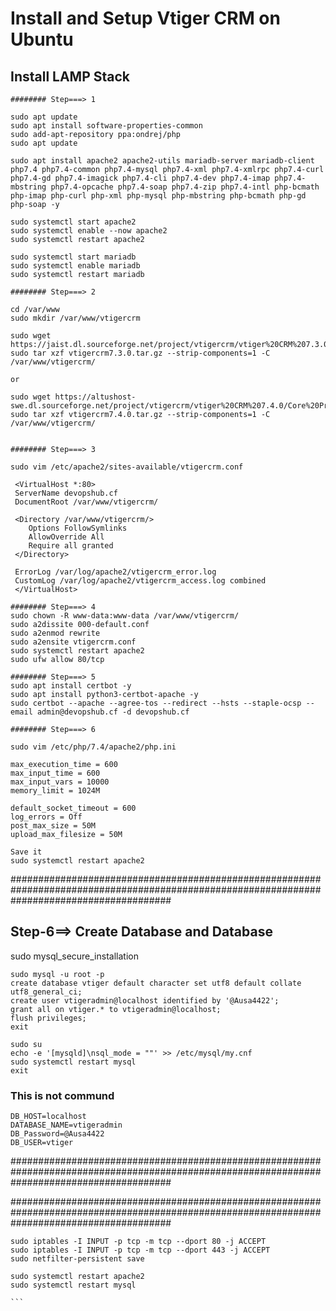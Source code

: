 
# Install and Setup Vtiger CRM on Ubuntu
## Install LAMP Stack

```
######## Step===> 1

sudo apt update
sudo apt install software-properties-common
sudo add-apt-repository ppa:ondrej/php
sudo apt update

sudo apt install apache2 apache2-utils mariadb-server mariadb-client php7.4 php7.4-common php7.4-mysql php7.4-xml php7.4-xmlrpc php7.4-curl php7.4-gd php7.4-imagick php7.4-cli php7.4-dev php7.4-imap php7.4-mbstring php7.4-opcache php7.4-soap php7.4-zip php7.4-intl php-bcmath php-imap php-curl php-xml php-mysql php-mbstring php-bcmath php-gd php-soap -y

sudo systemctl start apache2
sudo systemctl enable --now apache2
sudo systemctl restart apache2

sudo systemctl start mariadb
sudo systemctl enable mariadb
sudo systemctl restart mariadb

######## Step===> 2

cd /var/www
sudo mkdir /var/www/vtigercrm

sudo wget https://jaist.dl.sourceforge.net/project/vtigercrm/vtiger%20CRM%207.3.0/Core%20Product/vtigercrm7.3.0.tar.gz
sudo tar xzf vtigercrm7.3.0.tar.gz --strip-components=1 -C /var/www/vtigercrm/

or

sudo wget https://altushost-swe.dl.sourceforge.net/project/vtigercrm/vtiger%20CRM%207.4.0/Core%20Product/vtigercrm7.4.0.tar.gz
sudo tar xzf vtigercrm7.4.0.tar.gz --strip-components=1 -C /var/www/vtigercrm/


######## Step===> 3

sudo vim /etc/apache2/sites-available/vtigercrm.conf

 <VirtualHost *:80>       
 ServerName devopshub.cf
 DocumentRoot /var/www/vtigercrm/   
 
 <Directory /var/www/vtigercrm/>    
    Options FollowSymlinks     
    AllowOverride All     
    Require all granted   
 </Directory>   

 ErrorLog /var/log/apache2/vtigercrm_error.log     
 CustomLog /var/log/apache2/vtigercrm_access.log combined    
 </VirtualHost>

######## Step===> 4
sudo chown -R www-data:www-data /var/www/vtigercrm/
sudo a2dissite 000-default.conf
sudo a2enmod rewrite
sudo a2ensite vtigercrm.conf
sudo systemctl restart apache2
sudo ufw allow 80/tcp

######## Step===> 5 
sudo apt install certbot -y
sudo apt install python3-certbot-apache -y
sudo certbot --apache --agree-tos --redirect --hsts --staple-ocsp --email admin@devopshub.cf -d devopshub.cf

######## Step===> 6

sudo vim /etc/php/7.4/apache2/php.ini  

max_execution_time = 600   
max_input_time = 600               
max_input_vars = 10000  
memory_limit = 1024M   

default_socket_timeout = 600                      
log_errors = Off         
post_max_size = 50M      
upload_max_filesize = 50M           
      
Save it
sudo systemctl restart apache2

```
#############################################################################################################################################


## Step-6==> Create Database and Database

sudo mysql_secure_installation

```
sudo mysql -u root -p         
create database vtiger default character set utf8 default collate utf8_general_ci;        
create user vtigeradmin@localhost identified by '@Ausa4422';          
grant all on vtiger.* to vtigeradmin@localhost;        
flush privileges;        
exit      
```

```
sudo su
echo -e '[mysqld]\nsql_mode = ""' >> /etc/mysql/my.cnf
sudo systemctl restart mysql
exit

```


### This is not commund

```
DB_HOST=localhost 
DATABASE_NAME=vtigeradmin 
DB_Password=@Ausa4422 
DB_USER=vtiger

```


#############################################################################################################################################


#############################################################################################################################################

```
sudo iptables -I INPUT -p tcp -m tcp --dport 80 -j ACCEPT
sudo iptables -I INPUT -p tcp -m tcp --dport 443 -j ACCEPT
sudo netfilter-persistent save
```

``````   
sudo systemctl restart apache2          
sudo systemctl restart mysql   

```



